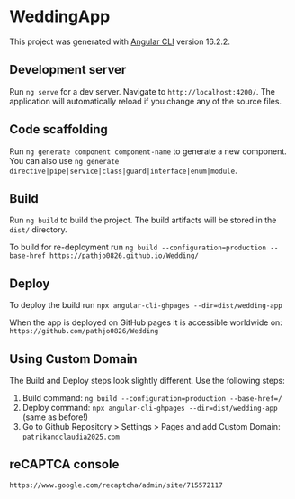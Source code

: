 # WeddingApp

This project was generated with [Angular CLI](https://github.com/angular/angular-cli) version 16.2.2.

## Development server

Run `ng serve` for a dev server. Navigate to `http://localhost:4200/`. The application will automatically reload if you change any of the source files.

## Code scaffolding

Run `ng generate component component-name` to generate a new component. You can also use `ng generate directive|pipe|service|class|guard|interface|enum|module`.

## Build

Run `ng build` to build the project. The build artifacts will be stored in the `dist/` directory.

To build for re-deployment run `ng build --configuration=production --base-href https://pathjo0826.github.io/Wedding/`

## Deploy

To deploy the build run `npx angular-cli-ghpages --dir=dist/wedding-app` 

When the app is deployed on GitHub pages it is accessible worldwide on: `https://github.com/pathjo0826/Wedding`

## Using Custom Domain

The Build and Deploy steps look slightly different. Use the following steps:

1. Build command: `ng build --configuration=production --base-href=/`
2. Deploy command: `npx angular-cli-ghpages --dir=dist/wedding-app` (same as before!)
3. Go to Github Repository > Settings > Pages and add Custom Domain: `patrikandclaudia2025.com`

## reCAPTCA console

`https://www.google.com/recaptcha/admin/site/715572117`